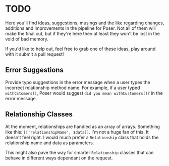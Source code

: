 # TODO
Here you'll find ideas, suggestions, musings and the like regarding changes, additions and
improvements in the pipeline for Poser. Not all of them will make the final cut, but if they're
here then at least they won't be lost in the void of bad memory.

If you'd like to help out, feel free to grab one of these ideas, play around with it submit a 
pull request!

## Error Suggestions 

Provide typo suggestions in the error message when a user
types the incorrect relationship method name. For example, if a user typed `withCstomers()`, Poser
would suggest `did you mean withCustomers()?` in the error message.  

## Relationship Classes

At the moment, relationships are handled as an array of arrays. Something like this:
`[['relationshipName', $data]]`. I'm not a huge fan of this. It doesn't feel right. I would
much prefer a `Relationship` class that holds the relationship name and data as parameters.

This might also pave the way for smarter `Relationship` classes that can behave in different ways 
dependant on the request.
